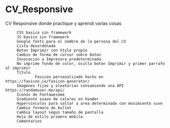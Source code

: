 # CV_Responsive
CV Responsive donde practique y aprendi varias cosas

		 CSS basico sin framework
		 JS basico sin framework
		 Google fonts para el nombre de la persona del CV
		 Lista desordenada
		 Boton Imprimir con Style propio
		 Cambio de forma de cursor sobre boton
		 Invocacion a Impresora predeterminada
	  	 No imprime fondo de color, oculta boton Imprimir y primer parrafo al imprimir
		 Titulo
                 Favicon personalizado hecho en https://favicon.io/favicon-generator/
		 Imagenes fijas y aleatorias consumiendo una API https://randomuser.me/api/
		 Iconos de Fontawesome
	  	 Gradiente suave de colores en header
	  	 Hypervinculos para saltar a area determinada con movimiento suve
		 Cambio formato de bullet
		 Cambia layout segun tamaño de pantalla
		 Hoja de estilo primero mobile
		 Comentarios

